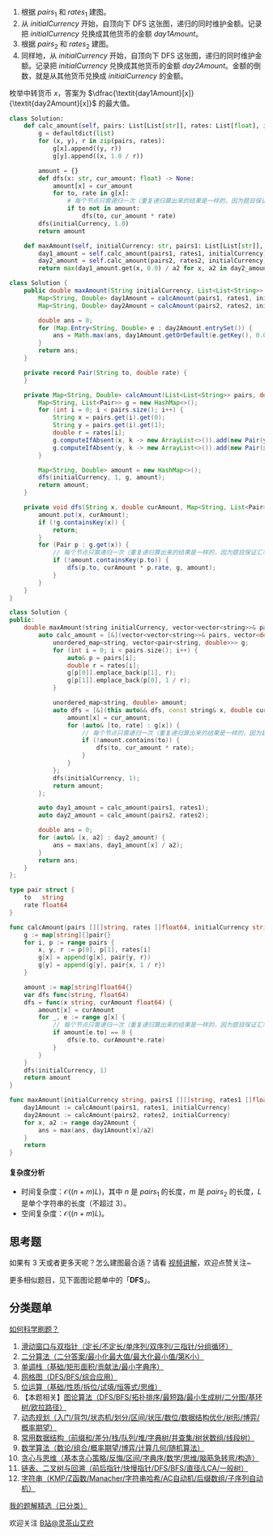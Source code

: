 1. 根据 $\textit{pairs}_1$ 和 $\textit{rates}_1$ 建图。
2. 从 $\textit{initialCurrency}$ 开始，自顶向下 DFS 这张图，递归的同时维护金额。记录把 $\textit{initialCurrency}$ 兑换成其他货币的金额 $\textit{day1Amount}$。
3. 根据 $\textit{pairs}_2$ 和 $\textit{rates}_2$ 建图。
4. 同样地，从 $\textit{initialCurrency}$ 开始，自顶向下 DFS 这张图，递归的同时维护金额。记录把 $\textit{initialCurrency}$ 兑换成其他货币的金额 $\textit{day2Amount}$。金额的倒数，就是从其他货币兑换成 $\textit{initialCurrency}$ 的金额。

枚举中转货币 $x$，答案为 $\dfrac{\textit{day1Amount}[x]}{\textit{day2Amount}[x]}$ 的最大值。

```py [sol-Python3]
class Solution:
    def calc_amount(self, pairs: List[List[str]], rates: List[float], initialCurrency: str) -> Dict[str, float]:
        g = defaultdict(list)
        for (x, y), r in zip(pairs, rates):
            g[x].append((y, r))
            g[y].append((x, 1.0 / r))

        amount = {}
        def dfs(x: str, cur_amount: float) -> None:
            amount[x] = cur_amount
            for to, rate in g[x]:
                # 每个节点只需递归一次（重复递归算出来的结果是一样的，因为题目保证汇率没有矛盾）
                if to not in amount:
                    dfs(to, cur_amount * rate)
        dfs(initialCurrency, 1.0)
        return amount

    def maxAmount(self, initialCurrency: str, pairs1: List[List[str]], rates1: List[float], pairs2: List[List[str]], rates2: List[float]) -> float:
        day1_amount = self.calc_amount(pairs1, rates1, initialCurrency)
        day2_amount = self.calc_amount(pairs2, rates2, initialCurrency)
        return max(day1_amount.get(x, 0.0) / a2 for x, a2 in day2_amount.items())
```

```java [sol-Java]
class Solution {
    public double maxAmount(String initialCurrency, List<List<String>> pairs1, double[] rates1, List<List<String>> pairs2, double[] rates2) {
        Map<String, Double> day1Amount = calcAmount(pairs1, rates1, initialCurrency);
        Map<String, Double> day2Amount = calcAmount(pairs2, rates2, initialCurrency);

        double ans = 0;
        for (Map.Entry<String, Double> e : day2Amount.entrySet()) {
            ans = Math.max(ans, day1Amount.getOrDefault(e.getKey(), 0.0) / e.getValue());
        }
        return ans;
    }

    private record Pair(String to, double rate) {
    }

    private Map<String, Double> calcAmount(List<List<String>> pairs, double[] rates, String initialCurrency) {
        Map<String, List<Pair>> g = new HashMap<>();
        for (int i = 0; i < pairs.size(); i++) {
            String x = pairs.get(i).get(0);
            String y = pairs.get(i).get(1);
            double r = rates[i];
            g.computeIfAbsent(x, k -> new ArrayList<>()).add(new Pair(y, r));
            g.computeIfAbsent(y, k -> new ArrayList<>()).add(new Pair(x, 1 / r));
        }

        Map<String, Double> amount = new HashMap<>();
        dfs(initialCurrency, 1, g, amount);
        return amount;
    }

    private void dfs(String x, double curAmount, Map<String, List<Pair>> g, Map<String, Double> amount) {
        amount.put(x, curAmount);
        if (!g.containsKey(x)) {
            return;
        }
        for (Pair p : g.get(x)) {
            // 每个节点只需递归一次（重复递归算出来的结果是一样的，因为题目保证汇率没有矛盾）
            if (!amount.containsKey(p.to)) {
                dfs(p.to, curAmount * p.rate, g, amount);
            }
        }
    }
}
```

```cpp [sol-C++]
class Solution {
public:
    double maxAmount(string initialCurrency, vector<vector<string>>& pairs1, vector<double>& rates1, vector<vector<string>>& pairs2, vector<double>& rates2) {
        auto calc_amount = [&](vector<vector<string>>& pairs, vector<double>& rates) {
            unordered_map<string, vector<pair<string, double>>> g;
            for (int i = 0; i < pairs.size(); i++) {
                auto& p = pairs[i];
                double r = rates[i];
                g[p[0]].emplace_back(p[1], r);
                g[p[1]].emplace_back(p[0], 1 / r);
            }

            unordered_map<string, double> amount;
            auto dfs = [&](this auto&& dfs, const string& x, double cur_amount) -> void {
                amount[x] = cur_amount;
                for (auto& [to, rate] : g[x]) {
                    // 每个节点只需递归一次（重复递归算出来的结果是一样的，因为题目保证汇率没有矛盾）
                    if (!amount.contains(to)) {
                        dfs(to, cur_amount * rate);
                    }
                }
            };
            dfs(initialCurrency, 1);
            return amount;
        };

        auto day1_amount = calc_amount(pairs1, rates1);
        auto day2_amount = calc_amount(pairs2, rates2);

        double ans = 0;
        for (auto& [x, a2] : day2_amount) {
            ans = max(ans, day1_amount[x] / a2);
        }
        return ans;
    }
};
```

```go [sol-Go]
type pair struct {
	to   string
	rate float64
}

func calcAmount(pairs [][]string, rates []float64, initialCurrency string) map[string]float64 {
	g := map[string][]pair{}
	for i, p := range pairs {
		x, y, r := p[0], p[1], rates[i]
		g[x] = append(g[x], pair{y, r})
		g[y] = append(g[y], pair{x, 1 / r})
	}

	amount := map[string]float64{}
	var dfs func(string, float64)
	dfs = func(x string, curAmount float64) {
		amount[x] = curAmount
		for _, e := range g[x] {
			// 每个节点只需递归一次（重复递归算出来的结果是一样的，因为题目保证汇率没有矛盾）
			if amount[e.to] == 0 {
				dfs(e.to, curAmount*e.rate)
			}
		}
	}
	dfs(initialCurrency, 1)
	return amount
}

func maxAmount(initialCurrency string, pairs1 [][]string, rates1 []float64, pairs2 [][]string, rates2 []float64) (ans float64) {
	day1Amount := calcAmount(pairs1, rates1, initialCurrency)
	day2Amount := calcAmount(pairs2, rates2, initialCurrency)
	for x, a2 := range day2Amount {
		ans = max(ans, day1Amount[x]/a2)
	}
	return
}
```

#### 复杂度分析

- 时间复杂度：$\mathcal{O}((n+m)L)$，其中 $n$ 是 $\textit{pairs}_1$ 的长度，$m$ 是 $\textit{pairs}_2$ 的长度，$L$ 是单个字符串的长度（不超过 $3$）。
- 空间复杂度：$\mathcal{O}((n+m)L)$。

## 思考题

如果有 $3$ 天或者更多天呢？怎么建图最合适？请看 [视频讲解](https://www.bilibili.com/video/BV1pnqZYKEqr/?t=6m10s)，欢迎点赞关注~

更多相似题目，见下面图论题单中的「**DFS**」。

## 分类题单

[如何科学刷题？](https://leetcode.cn/circle/discuss/RvFUtj/)

1. [滑动窗口与双指针（定长/不定长/单序列/双序列/三指针/分组循环）](https://leetcode.cn/circle/discuss/0viNMK/)
2. [二分算法（二分答案/最小化最大值/最大化最小值/第K小）](https://leetcode.cn/circle/discuss/SqopEo/)
3. [单调栈（基础/矩形面积/贡献法/最小字典序）](https://leetcode.cn/circle/discuss/9oZFK9/)
4. [网格图（DFS/BFS/综合应用）](https://leetcode.cn/circle/discuss/YiXPXW/)
5. [位运算（基础/性质/拆位/试填/恒等式/思维）](https://leetcode.cn/circle/discuss/dHn9Vk/)
6. 【本题相关】[图论算法（DFS/BFS/拓扑排序/最短路/最小生成树/二分图/基环树/欧拉路径）](https://leetcode.cn/circle/discuss/01LUak/)
7. [动态规划（入门/背包/状态机/划分/区间/状压/数位/数据结构优化/树形/博弈/概率期望）](https://leetcode.cn/circle/discuss/tXLS3i/)
8. [常用数据结构（前缀和/差分/栈/队列/堆/字典树/并查集/树状数组/线段树）](https://leetcode.cn/circle/discuss/mOr1u6/)
9. [数学算法（数论/组合/概率期望/博弈/计算几何/随机算法）](https://leetcode.cn/circle/discuss/IYT3ss/)
10. [贪心与思维（基本贪心策略/反悔/区间/字典序/数学/思维/脑筋急转弯/构造）](https://leetcode.cn/circle/discuss/g6KTKL/)
11. [链表、二叉树与回溯（前后指针/快慢指针/DFS/BFS/直径/LCA/一般树）](https://leetcode.cn/circle/discuss/K0n2gO/)
12. [字符串（KMP/Z函数/Manacher/字符串哈希/AC自动机/后缀数组/子序列自动机）](https://leetcode.cn/circle/discuss/SJFwQI/)

[我的题解精选（已分类）](https://github.com/EndlessCheng/codeforces-go/blob/master/leetcode/SOLUTIONS.md)

欢迎关注 [B站@灵茶山艾府](https://space.bilibili.com/206214)
